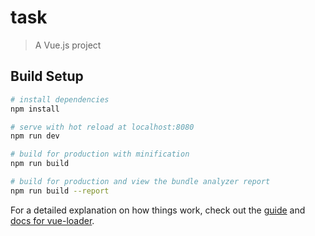 # task

> A Vue.js project

## Build Setup

``` bash
# install dependencies
npm install

# serve with hot reload at localhost:8080
npm run dev

# build for production with minification
npm run build

# build for production and view the bundle analyzer report
npm run build --report
```

For a detailed explanation on how things work, check out the [guide](http://vuejs-templates.github.io/webpack/) and [docs for vue-loader](http://vuejs.github.io/vue-loader).
<!-- 开发记录命令行指令 -->
<!-- 
安装好nodejs以及vue-cli 本地环境后，
1.vue init webpack appTask
2.安装less less-loader
cnpm install less less-loader --save-dev
3.安装axios cnpm install axios --save
4.引入vant cnpm install vant -save
5.分享引入jssdk cnpm install weixin-js-sdk --save
 -->
